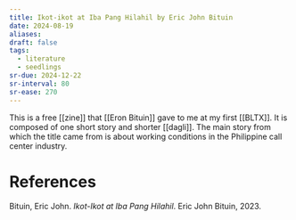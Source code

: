 ```yaml
---
title: Ikot-ikot at Iba Pang Hilahil by Eric John Bituin
date: 2024-08-19
aliases: 
draft: false
tags:
  - literature
  - seedlings
sr-due: 2024-12-22
sr-interval: 80
sr-ease: 270
---
```

This is a free [[zine]] that [[Eron Bituin]] gave to me at my first [[BLTX]]. It is composed of one short story and shorter [[dagli]]. The main story from which the title came from is about working conditions in the Philippine call center industry.

# References

Bituin, Eric John. _Ikot-Ikot at Iba Pang Hilahil_. Eric John Bituin, 2023.